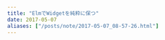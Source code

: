 ```yaml
---
title: "ElmでWidgetを純粋に保つ"
date: 2017-05-07
aliases: ["/posts/note/2017-05-07_08-57-26.html"]
---
```


